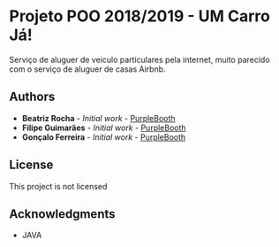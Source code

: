 # Projeto POO 2018/2019 - UM Carro Já!

Serviço de aluguer de veiculo particulares pela internet, muito parecido com o serviço de aluguer de casas Airbnb. 


## Authors

* **Beatriz Rocha** - *Initial work* - [PurpleBooth](https://github.com/filipeguimaraes)
* **Filipe Guimarães** - *Initial work* - [PurpleBooth](https://github.com/filipeguimaraes)
* **Gonçalo Ferreira** - *Initial work* - [PurpleBooth](https://github.com/filipeguimaraes)


## License

This project is not licensed

## Acknowledgments

* JAVA
